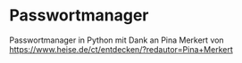 # Passwortmanager
Passwortmanager in Python mit Dank an Pina Merkert von https://www.heise.de/ct/entdecken/?redautor=Pina+Merkert

